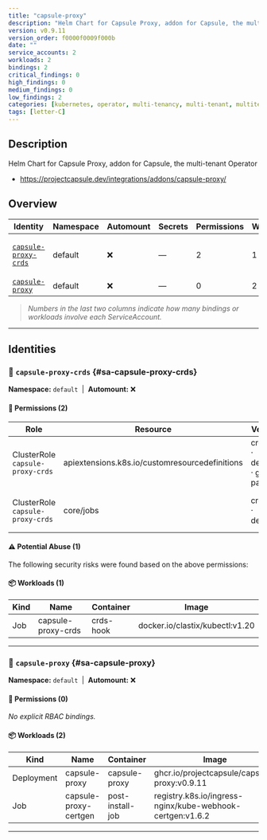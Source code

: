```yaml
---
title: "capsule-proxy"
description: "Helm Chart for Capsule Proxy, addon for Capsule, the multi-tenant Operator"
version: v0.9.11
version_order: f0000f0009f000b
date: ""
service_accounts: 2
workloads: 2
bindings: 2
critical_findings: 0
high_findings: 0
medium_findings: 0
low_findings: 2
categories: [kubernetes, operator, multi-tenancy, multi-tenant, multitenancy, multitenant, namespace, proxy]
tags: [letter-C]
---
```


## Description

Helm Chart for Capsule Proxy, addon for Capsule, the multi-tenant Operator

- https://projectcapsule.dev/integrations/addons/capsule-proxy/

## Overview

| Identity                                       | Namespace | Automount | Secrets | Permissions | Workloads | Risk               |
| ---------------------------------------------- | --------- | --------- | ------- | ----------- | --------- | ------------------ |
| [`capsule-proxy-crds`](#sa-capsule-proxy-crds) | default   | ❌        | —       | 2           | 1         | {{< risk "Low" >}} |
| [`capsule-proxy`](#sa-capsule-proxy)           | default   | ❌        | —       | 0           | 2         | —                  |

> _Numbers in the last two columns indicate how many bindings or workloads involve each ServiceAccount._

---

## Identities

### 🤖 `capsule-proxy-crds` {#sa-capsule-proxy-crds}

**Namespace:** `default`  |  **Automount:** ❌

#### 🔑 Permissions (2)

| Role                             | Resource                                       | Verbs                         | Risk             | Tags |
| -------------------------------- | ---------------------------------------------- | ----------------------------- | ---------------- | ---- |
| ClusterRole `capsule-proxy-crds` | apiextensions.k8s.io/customresourcedefinitions | create · delete · get · patch | {{< risk Low >}} |      |
| ClusterRole `capsule-proxy-crds` | core/jobs                                      | create · delete               | {{< risk Low >}} |      |

#### ⚠️ Potential Abuse (1)

The following security risks were found based on the above permissions:

#### 📦 Workloads (1)

| Kind | Name               | Container | Image                           |
| ---- | ------------------ | --------- | ------------------------------- |
| Job  | capsule-proxy-crds | crds-hook | docker.io/clastix/kubectl:v1.20 |

---

### 🤖 `capsule-proxy` {#sa-capsule-proxy}

**Namespace:** `default`  |  **Automount:** ❌

#### 🔑 Permissions (0)

_No explicit RBAC bindings._

#### 📦 Workloads (2)

| Kind       | Name                  | Container        | Image                                                     |
| ---------- | --------------------- | ---------------- | --------------------------------------------------------- |
| Deployment | capsule-proxy         | capsule-proxy    | ghcr.io/projectcapsule/capsule-proxy:v0.9.11              |
| Job        | capsule-proxy-certgen | post-install-job | registry.k8s.io/ingress-nginx/kube-webhook-certgen:v1.6.2 |

---
